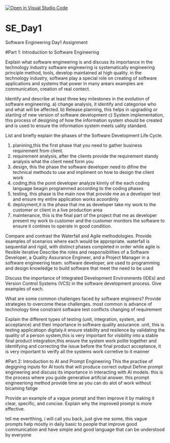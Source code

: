 [![Open in Visual Studio Code](https://classroom.github.com/assets/open-in-vscode-2e0aaae1b6195c2367325f4f02e2d04e9abb55f0b24a779b69b11b9e10269abc.svg)](https://classroom.github.com/online_ide?assignment_repo_id=15566898&assignment_repo_type=AssignmentRepo)
# SE_Day1
Software Engineering Day1 Assignment

#Part 1: Introduction to Software Engineering

Explain what software engineering is and discuss its importance in the technology industry
software engineering is systematically engineering principle method, tools, develop maintained at high quality.
in the technology industry, software play a special role on creating of software applications and systems that power in many arears 
examples are communication, creation of real contect.

Identify and describe at least three key milestones in the evolution of software engineering.
a) change analysis, it identify and categorise who and what will be affected.
b) Release planning, this helps in upgrading or starting of new version of software development 
c) System implementation, this process of designing of how the information system should be created and is used to ensure the information system meets uality standard.

List and briefly explain the phases of the Software Development Life Cycle.
1) planining,this the first phase that you need to gather business requirement from client.
2) requirement analysis, after the clients provide the requirement standy analysis what the client need form you
3) design, this the phase the software developer need to difine the technical methods to use and impliment on how to design the client work
4) coding,this the point developer analyze kinnly of the each coding language beagin programmed according to the coding phases
5) testing, this phase is the main now that provide me as a developer test and ensure my entire application works acoordinly
6) deployment,it is the phase that me as developer take my work to the customer or client in a live production area
7) maintenance, this is the final part of the project that me as developer present my work to customer and the customer monitors the software to ensure it contines to operate in good condition.


Compare and contrast the Waterfall and Agile methodologies. Provide examples of scenarios where each would be appropriate.
waterfall is sequential and rigid, with distinct phases completed in order while agile is flexible iterative 
Describe the roles and responsibilities of a Software Developer, a Quality Assurance Engineer, and a Project Manager in a software engineering team.
software developer, are used to programming and design knowledge to build software that meet the need to be used 

Discuss the importance of Integrated Development Environments (IDEs) and Version Control Systems (VCS) in the software development process. Give examples of each.


What are some common challenges faced by software engineers? Provide strategies to overcome these challenges.
most common is advance of technology
time constraint
software test conflicts 
changing of requirement 

Explain the different types of testing (unit, integration, system, and acceptance) and their importance in software quality assurance.
unit, this is testing applicatiopn digitaly.it ensure stability and resilence by validating the quality of a person 
system,this is very important for visibility into a stable final product 
integration,this ensure the system work polite together and identifying and correcting the issue before the final product 
acceptance, it is very important to verify all the systems work corretive to it manner

#Part 2: Introduction to AI and Prompt Engineering
This the practise of degigning inputs for AI tools that will produce correct output
Define prompt engineering and discuss its importance in interacting with AI models.
this is the process where you guide generative artifcial answer.
this prompt engineeriong method provide time as you can do alot of work without bicaming fatige

Provide an example of a vague prompt and then improve it by making it clear, specific, and concise. Explain why the improved prompt is more effective.

tell me evertthing, 
i will call you back, 
just give me some, 
this vague prompts help mostly in daily basic to people that improve good communication and have simple and good language that can be understood by everyone 
